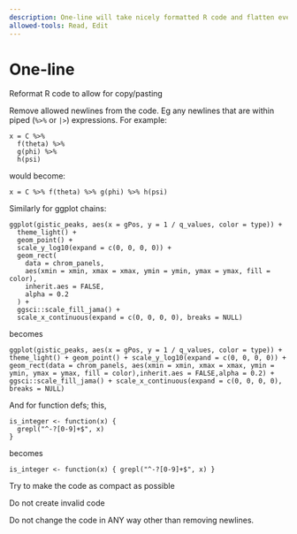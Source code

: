 ```yaml
---
description: One-line will take nicely formatted R code and flatten everything to one line for easy copy pasting
allowed-tools: Read, Edit
---
```


# One-line

Reformat R code to allow for copy/pasting

Remove allowed newlines from the code. Eg any newlines that are within piped (`%>%` or `|>`) expressions. For example:
```
x = C %>%
  f(theta) %>%
  g(phi) %>%
  h(psi)
```
would become:
```
x = C %>% f(theta) %>% g(phi) %>% h(psi)
```

Similarly for ggplot chains:
```
ggplot(gistic_peaks, aes(x = gPos, y = 1 / q_values, color = type)) +
  theme_light() +
  geom_point() +
  scale_y_log10(expand = c(0, 0, 0, 0)) +
  geom_rect(
    data = chrom_panels,
    aes(xmin = xmin, xmax = xmax, ymin = ymin, ymax = ymax, fill = color),
    inherit.aes = FALSE,
    alpha = 0.2
  ) +
  ggsci::scale_fill_jama() +
  scale_x_continuous(expand = c(0, 0, 0, 0), breaks = NULL)
```
becomes
```
ggplot(gistic_peaks, aes(x = gPos, y = 1 / q_values, color = type)) + theme_light() + geom_point() + scale_y_log10(expand = c(0, 0, 0, 0)) + geom_rect(data = chrom_panels, aes(xmin = xmin, xmax = xmax, ymin = ymin, ymax = ymax, fill = color),inherit.aes = FALSE,alpha = 0.2) + ggsci::scale_fill_jama() + scale_x_continuous(expand = c(0, 0, 0, 0), breaks = NULL)
```

And for function defs; this,
```
is_integer <- function(x) {
  grepl("^-?[0-9]+$", x)
}
```
becomes
```
is_integer <- function(x) { grepl("^-?[0-9]+$", x) }
```

Try to make the code as compact as possible

Do not create invalid code

Do not change the code in ANY way other than removing newlines.

